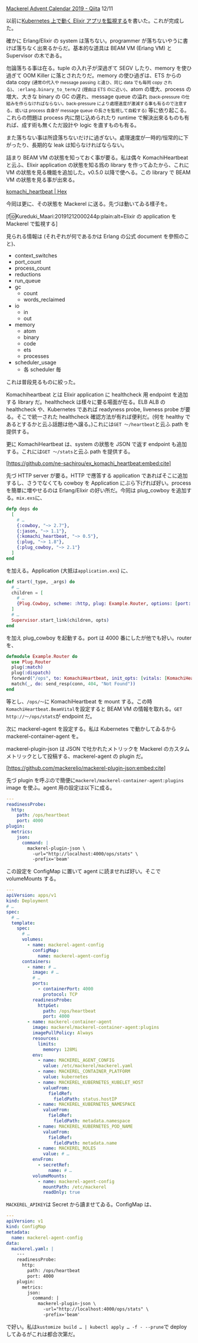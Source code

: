 <!--
{"id":"26006613480752582","title":"Elixir の application を Mackerel で監視する","categories":["Programming","Elixir","Mackerel"],"draft":"no"}
-->

[Mackerel Advent Calendar 2019 - Qiita](https://qiita.com/advent-calendar/2019/mackerel) 12/11

以前に[Kubernetes 上で動く Elixir アプリを監視する](https://c4se.hatenablog.com/entry/2019/09/10/204428)を書いた。これが完成した。

確かに Erlang/Elixir の system は落ちない。programmer が落ちないやうに書けば落ちなく出來るからだ。基本的な道具は BEAM VM (Erlang VM) と Supervisor の木である。

勿論落ちる事は在る。tuple の入れ子が深過ぎて SEGV したり、memory を使ひ過ぎて OOM Killer に落とされたりだ。memory の使ひ過ぎは、ETS からの data copy <small>(通常の代入や message passing と違ひ、同じ data でも毎囘 copy される)</small>、`:erlang.binary_to_term/2` <small>(理由は ETS のに近い)</small>、atom の増大、process の増大、大きな binary の GC の遲れ、message queue の溢れ <small>(back-pressure の仕組みを作らなければならない。back-pressure により處理速度が激減する事も有るので注意する。或いは process 自身が message queue の長さを監視して自殺する)</small> 等に依り起こる。これらの問題は process 内に閉じ込められたり runtime で解決出來るものも有れば、成す術も無くただ設計や logic を直すものも有る。

また落ちない事は所詮落ちないだけに過ぎない。處理速度が一時的/恒常的に下がったり、長期的な leak は知らなければならない。

詰まり BEAM VM の狀態を知っておく事が要る。私は偶々 KomachiHeartbeat と云ふ、Elixir application の狀態を知る爲の library を作ってゐたから、これに VM の狀態を見る機能を追加した。v0.5.0 以降で使へる。この library で BEAM VM の狀態を見る事が出來る。

[komachi_heartbeat | Hex](https://hex.pm/packages/komachi_heartbeat)

今囘は更に、その狀態を Mackerel に送る。先づは動いてゐる樣子を。

[f:id:Kureduki_Maari:20191212000244p:plain:alt=Elixir の application を Mackerel で監視する]

見られる情報は (それぞれが何であるかは Erlang の公式 document を參照のこと)、

- context_switches
- port_count
- process_count
- reductions
- run_queue
- gc
  - count
  - words_reclaimed
- io
  - in
  - out
- memory
  - atom
  - binary
  - code
  - ets
  - processes
- scheduler_usage
  - 各 scheduler 毎

これは普段見るものに絞った。

Komachiheartbeat とは Elixir application に healthcheck 用 endpoint を追加する library だ。healthcheck は樣々に要る場面が在る。ELB ALB の healthcheck や、Kubernetes であれば readyness probe, liveness probe が要る。そこで統一された healthcheck 確認方法が有れば便利だ。(何を healthy であるとするかと云ふ話題は他へ譲る。)これには`GET 〜/heartbeat`と云ふ path を提供する。

更に KomachiHeartbeat は、system の狀態を JSON で返す endpoint も追加する。これには`GET 〜/stats`と云ふ path を提供する。

[https://github.com/ne-sachirou/ex_komachi_heartbeat:embed:cite]

先づ HTTP server が要る。HTTP で應答する application であればそこに追加するし、さうでなくても cowboy を Application にぶら下げれば好い。process を簡單に増やせるのは Erlang/Elixir の好い所だ。今囘は plug_cowboy を追加する。`mix.exs`に、

```elixir
defp deps do
  [
    # …
    {:cowboy, "~> 2.7"},
    {:jason, "~> 1.1"},
    {:komachi_heartbeat, "~> 0.5"},
    {:plug, "~> 1.8"},
    {:plug_cowboy, "~> 2.1"}
  ]
end
```

を加える。Application (大抵は`application.exs`) に、

```elixir
def start(_type, _args) do
  # …
  children = [
    # …
    {Plug.Cowboy, scheme: :http, plug: Example.Router, options: [port: 4000]}
  ]
  # …
  Supervisor.start_link(children, opts)
end
```

を加え plug_cowboy を起動する。port は 4000 番にしたが他でも好い。router を、

```elixir
defmodule Example.Router do
  use Plug.Router
  plug(:match)
  plug(:dispatch)
  forward("/ops", to: KomachiHeartbeat, init_opts: [vitals: [KomachiHeartbeat.BeamVital]])
  match(_, do: send_resp(conn, 404, "Not Found"))
end
```

等とし、`/ops/〜`に KomachiHeartbeat を mount する。この時`KomachiHeartbeat.BeamVital`を設定すると BEAM VM の情報を取れる。`GET http://〜/ops/stats`が endpoint だ。

次に mackerel-agent を設定する。私は Kubernetes で動かしてゐるから mackerel-container-agent を。

mackerel-plugin-json は JSON で吐かれたメトリックを Mackerel のカスタムメトリックとして投稿する、mackerel-agent の plugin だ。

[https://github.com/mackerelio/mackerel-plugin-json:embed:cite]

先づ plugin を呼ぶので簡便に`mackerel/mackerel-container-agent:plugins` image を使ふ。agent 用の設定は以下に成る。

```yaml
---
readinessProbe:
  http:
    path: /ops/heartbeat
    port: 4000
plugin:
  metrics:
    json:
      command: |
        mackerel-plugin-json \
          -url="http://localhost:4000/ops/stats" \
          -prefix='beam'
```

この設定を ConfigMap に置いて agent に読ませれば好い。そこで volumeMounts する。

```yaml
---
apiVersion: apps/v1
kind: Deployment
# …
spec:
  # …
  template:
    spec:
      # …
      volumes:
        - name: mackerel-agent-config
          configMap:
            name: mackerel-agent-config
      containers:
        - name: # …
          image: # …
          # …
          ports:
            - containerPort: 4000
              protocol: TCP
          readinessProbe:
            httpGet:
              path: /ops/heartbeat
              port: 4000
        - name: mackerel-container-agent
          image: mackerel/mackerel-container-agent:plugins
          imagePullPolicy: Always
          resources:
            limits:
              memory: 128Mi
          env:
            - name: MACKEREL_AGENT_CONFIG
              value: /etc/mackerel/mackerel.yaml
            - name: MACKEREL_CONTAINER_PLATFORM
              value: kubernetes
            - name: MACKEREL_KUBERNETES_KUBELET_HOST
              valueFrom:
                fieldRef:
                  fieldPath: status.hostIP
            - name: MACKEREL_KUBERNETES_NAMESPACE
              valueFrom:
                fieldRef:
                  fieldPath: metadata.namespace
            - name: MACKEREL_KUBERNETES_POD_NAME
              valueFrom:
                fieldRef:
                  fieldPath: metadata.name
            - name: MACKEREL_ROLES
              value: # …
          envFrom:
            - secretRef:
                name: # …
          volumeMounts:
            - name: mackerel-agent-config
              mountPath: /etc/mackerel
              readOnly: true
```

`MACKEREL_APIKEY`は Secret から讀ませてゐる。ConfigMap は、

```yaml
---
apiVersion: v1
kind: ConfigMap
metadata:
  name: mackerel-agent-config
data:
  mackerel.yaml: |
    ---
    readinessProbe:
      http:
        path: /ops/heartbeat
        port: 4000
    plugin:
      metrics:
        json:
          command: |
            mackerel-plugin-json \
              -url="http://localhost:4000/ops/stats" \
              -prefix='beam'
```

で好い。私は`kustomize build … | kubectl apply … -f - --prune`で deploy してゐるがこれは都合次第だ。
